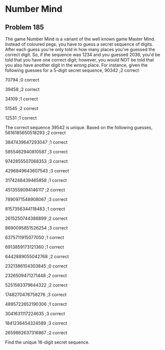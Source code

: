 # Number Mind
## Problem 185
The game Number Mind is a variant of the well known game Master Mind.
Instead of coloured pegs, you have to guess a secret sequence of digits. After each guess you're only told in how many places you've guessed the correct digit. So, if the sequence was 1234 and you guessed 2036, you'd be told that you have one correct digit; however, you would NOT be told that you also have another digit in the wrong place.
For instance, given the following guesses for a 5-digit secret sequence,
90342 ;2 correct

70794 ;0 correct

39458 ;2 correct

34109 ;1 correct

51545 ;2 correct

12531 ;1 correct





The correct sequence 39542 is unique.
Based on the following guesses,
5616185650518293 ;2 correct

3847439647293047 ;1 correct

5855462940810587 ;3 correct

9742855507068353 ;3 correct

4296849643607543 ;3 correct

3174248439465858 ;1 correct

4513559094146117 ;2 correct

7890971548908067 ;3 correct

8157356344118483 ;1 correct

2615250744386899 ;2 correct

8690095851526254 ;3 correct

6375711915077050 ;1 correct

6913859173121360 ;1 correct

6442889055042768 ;2 correct

2321386104303845 ;0 correct

2326509471271448 ;2 correct

5251583379644322 ;2 correct

1748270476758276 ;3 correct

4895722652190306 ;1 correct

3041631117224635 ;3 correct

1841236454324589 ;3 correct

2659862637316867 ;2 correct





















Find the unique 16-digit secret sequence.
